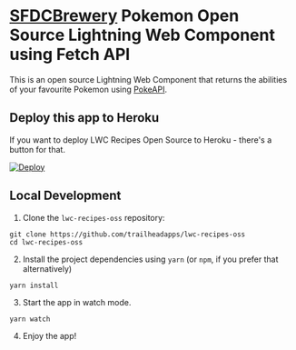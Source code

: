 # [SFDCBrewery](https://sfdcbrewery.github.io/) Pokemon Open Source Lightning Web Component using Fetch API   

This is an open source Lightning Web Component that returns the abilities of your favourite Pokemon using [PokeAPI](https://pokeapi.co/).

## Deploy this app to Heroku

If you want to deploy LWC Recipes Open Source to Heroku - there's a button for that.

[![Deploy](https://www.herokucdn.com/deploy/button.svg)](https://heroku.com/deploy)

## Local Development

1. Clone the `lwc-recipes-oss` repository:

```
git clone https://github.com/trailheadapps/lwc-recipes-oss
cd lwc-recipes-oss
```

2. Install the project dependencies using `yarn` (or `npm`, if you prefer that alternatively)

```
yarn install
```

3. Start the app in watch mode.

```
yarn watch
```

4. Enjoy the app!
